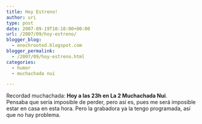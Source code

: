 ```yaml
---
title: Hoy Estreno!
author: uri
type: post
date: 2007-09-19T10:10:00+00:00
url: /2007/09/hoy-estreno/
blogger_blog:
  - enochrooted.blogspot.com
blogger_permalink:
  - /2007/09/hoy-estreno.html
categories:
  - humor
  - muchachada nui

---
```

Recordad muchachada: <span style="font-weight:bold;">Hoy a las 23h en La 2 Muchachada Nui</span>.  
Pensaba que sería imposible de perder, pero así es, pues me será imposible estar en casa en esta hora. Pero la grabadora ya la tengo programada, así que no hay problema.